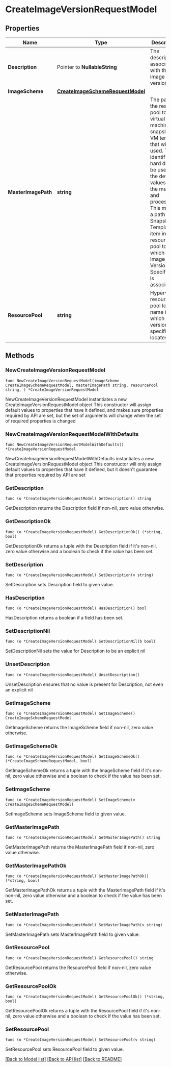# CreateImageVersionRequestModel

## Properties

Name | Type | Description | Notes
------------ | ------------- | ------------- | -------------
**Description** | Pointer to **NullableString** | The description associated with the image version. | [optional] 
**ImageScheme** | [**CreateImageSchemeRequestModel**](CreateImageSchemeRequestModel.md) |  | 
**MasterImagePath** | **string** | The path in the resource pool to the virtual machine snapshot or VM template that will be used. This identifies the hard disk to be used and the default values for the memory and processors. This must be a path to a Snapshot or Template item in the resource pool to which the Image Version Specification is associated. | 
**ResourcePool** | **string** | Hypervisor resource pool Id or name in which image version specification locates | 

## Methods

### NewCreateImageVersionRequestModel

`func NewCreateImageVersionRequestModel(imageScheme CreateImageSchemeRequestModel, masterImagePath string, resourcePool string, ) *CreateImageVersionRequestModel`

NewCreateImageVersionRequestModel instantiates a new CreateImageVersionRequestModel object
This constructor will assign default values to properties that have it defined,
and makes sure properties required by API are set, but the set of arguments
will change when the set of required properties is changed

### NewCreateImageVersionRequestModelWithDefaults

`func NewCreateImageVersionRequestModelWithDefaults() *CreateImageVersionRequestModel`

NewCreateImageVersionRequestModelWithDefaults instantiates a new CreateImageVersionRequestModel object
This constructor will only assign default values to properties that have it defined,
but it doesn't guarantee that properties required by API are set

### GetDescription

`func (o *CreateImageVersionRequestModel) GetDescription() string`

GetDescription returns the Description field if non-nil, zero value otherwise.

### GetDescriptionOk

`func (o *CreateImageVersionRequestModel) GetDescriptionOk() (*string, bool)`

GetDescriptionOk returns a tuple with the Description field if it's non-nil, zero value otherwise
and a boolean to check if the value has been set.

### SetDescription

`func (o *CreateImageVersionRequestModel) SetDescription(v string)`

SetDescription sets Description field to given value.

### HasDescription

`func (o *CreateImageVersionRequestModel) HasDescription() bool`

HasDescription returns a boolean if a field has been set.

### SetDescriptionNil

`func (o *CreateImageVersionRequestModel) SetDescriptionNil(b bool)`

 SetDescriptionNil sets the value for Description to be an explicit nil

### UnsetDescription
`func (o *CreateImageVersionRequestModel) UnsetDescription()`

UnsetDescription ensures that no value is present for Description, not even an explicit nil
### GetImageScheme

`func (o *CreateImageVersionRequestModel) GetImageScheme() CreateImageSchemeRequestModel`

GetImageScheme returns the ImageScheme field if non-nil, zero value otherwise.

### GetImageSchemeOk

`func (o *CreateImageVersionRequestModel) GetImageSchemeOk() (*CreateImageSchemeRequestModel, bool)`

GetImageSchemeOk returns a tuple with the ImageScheme field if it's non-nil, zero value otherwise
and a boolean to check if the value has been set.

### SetImageScheme

`func (o *CreateImageVersionRequestModel) SetImageScheme(v CreateImageSchemeRequestModel)`

SetImageScheme sets ImageScheme field to given value.


### GetMasterImagePath

`func (o *CreateImageVersionRequestModel) GetMasterImagePath() string`

GetMasterImagePath returns the MasterImagePath field if non-nil, zero value otherwise.

### GetMasterImagePathOk

`func (o *CreateImageVersionRequestModel) GetMasterImagePathOk() (*string, bool)`

GetMasterImagePathOk returns a tuple with the MasterImagePath field if it's non-nil, zero value otherwise
and a boolean to check if the value has been set.

### SetMasterImagePath

`func (o *CreateImageVersionRequestModel) SetMasterImagePath(v string)`

SetMasterImagePath sets MasterImagePath field to given value.


### GetResourcePool

`func (o *CreateImageVersionRequestModel) GetResourcePool() string`

GetResourcePool returns the ResourcePool field if non-nil, zero value otherwise.

### GetResourcePoolOk

`func (o *CreateImageVersionRequestModel) GetResourcePoolOk() (*string, bool)`

GetResourcePoolOk returns a tuple with the ResourcePool field if it's non-nil, zero value otherwise
and a boolean to check if the value has been set.

### SetResourcePool

`func (o *CreateImageVersionRequestModel) SetResourcePool(v string)`

SetResourcePool sets ResourcePool field to given value.



[[Back to Model list]](../README.md#documentation-for-models) [[Back to API list]](../README.md#documentation-for-api-endpoints) [[Back to README]](../README.md)


